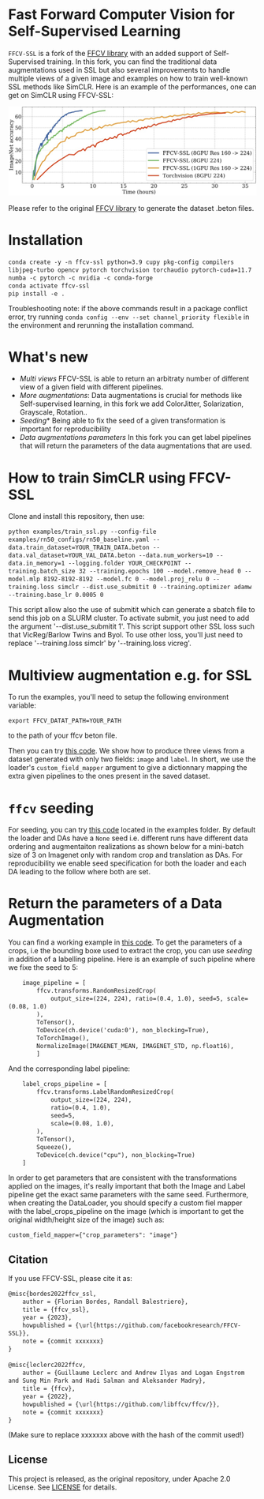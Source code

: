 <p align = 'center'>
<h1><b>Fast Forward Computer Vision for Self-Supervised Learning</b></h1>

`FFCV-SSL` is a fork of the [FFCV library](https://github.com/libffcv/ffcv) with an added support of Self-Supervised training. In this fork, you can find the traditional data augmentations used in SSL but also several improvements to handle multiple views of a given image and examples on how to train well-known SSL methods like SimCLR. Here is an example of the performances, one can get on SimCLR using FFCV-SSL:

<img src="assets/ffcv_vs_torchvision.jpg" width='830px'/>

Please refer to the original [FFCV library](https://github.com/libffcv/ffcv) to generate the dataset .beton files.

# Installation
```
conda create -y -n ffcv-ssl python=3.9 cupy pkg-config compilers libjpeg-turbo opencv pytorch torchvision torchaudio pytorch-cuda=11.7 numba -c pytorch -c nvidia -c conda-forge
conda activate ffcv-ssl
pip install -e .
```
Troubleshooting note: if the above commands result in a package conflict error, try running ``conda config --env --set channel_priority flexible`` in the environment and rerunning the installation command.

# What's new <a name="introduction"></a>

- *Multi views* FFCV-SSL is able to return an arbitraty number of different view of a given field with different pipelines.
- *More augmentations*: Data augmentations is crucial for methods like Self-supervised learning, in this fork we add ColorJitter, Solarization, Grayscale, Rotation.. 
- *Seeding** Being able to fix the seed of a given transformation is important for reproducibility
- *Data augmentations parameters* In this fork you can get label pipelines that will return the parameters of the data augmentations that are used.

# How to train SimCLR using FFCV-SSL
Clone and install this repository, then use:
```
python examples/train_ssl.py --config-file examples/rn50_configs/rn50_baseline.yaml --data.train_dataset=YOUR_TRAIN_DATA.beton --data.val_dataset=YOUR_VAL_DATA.beton --data.num_workers=10 --data.in_memory=1 --logging.folder YOUR_CHECKPOINT --training.batch_size 32 --training.epochs 100 --model.remove_head 0 --model.mlp 8192-8192-8192 --model.fc 0 --model.proj_relu 0 --training.loss simclr --dist.use_submitit 0 --training.optimizer adamw --training.base_lr 0.0005 0
```
This script allow also the use of submitit which can generate a sbatch file to send this job on a SLURM cluster. To activate submit, you just need to add the argument '--dist.use_submitit 1'. This script support other SSL loss such that VicReg/Barlow Twins and Byol. To use other loss, you'll just need to replace '--training.loss simclr' by '--training.loss vicreg'.

# Multiview augmentation e.g. for SSL<a name="multiview"></a>
To run the examples, you'll need to setup the following environment variable: 
```
export FFCV_DATAT_PATH=YOUR_PATH
```
to the path of your ffcv beton file.

Then you can try [this code](./examples/test_ffcv_augmentations_ssl.py). We show how to produce three views from a dataset generated with only two fields: `image` and `label`. In short, we use the loader's `custom_field_mapper` argument to give a dictionnary mapping the extra given pipelines to the ones present in the saved dataset.

# `ffcv` seeding <a name="seeding"></a>
 
For seeding, you can try [this code](./examples/test_ffcv_augmentations_seeding.py) located in the examples folder.
By default the loader and DAs have a `None` seed i.e. different runs have different data ordering and augmentaiton realizations as shown below for a mini-batch size of 3 on Imagenet only with random crop and translation as DAs. For reproducibility we enable seed specification for both the loader and each DA leading to the follow where both are set.

# Return the parameters of a Data Augmentation<a name="params_DA"></a>

You can find a working example in [this code](./examples/ffcv_test_cropping_with_labels.py). To get the parameters of a crops, i.e the bounding boxe used to extract the crop, you can use *seeding* in addition of a labelling pipeline. Here is an example of such pipeline where we fixe the seed to 5:

```
    image_pipeline = [
        ffcv.transforms.RandomResizedCrop(
            output_size=(224, 224), ratio=(0.4, 1.0), seed=5, scale=(0.08, 1.0)
        ),
        ToTensor(),
        ToDevice(ch.device('cuda:0'), non_blocking=True),
        ToTorchImage(),
        NormalizeImage(IMAGENET_MEAN, IMAGENET_STD, np.float16),
        ]

```
And the corresponding label pipeline:
```
    label_crops_pipeline = [
        ffcv.transforms.LabelRandomResizedCrop(
            output_size=(224, 224),
            ratio=(0.4, 1.0),
            seed=5,
            scale=(0.08, 1.0),
        ),
        ToTensor(),
        Squeeze(),
        ToDevice(ch.device("cpu"), non_blocking=True)
    ]
```
In order to get parameters that are consistent with the transformations applied on the images, it's really important that both the Image and Label pipeline get the exact same parameters with the same seed. Furthermore, when creating the DataLoader, you should specify a custom fiel mapper with the label_crops_pipeline on the image (which is important to get the original width/height size of the image) such as:
```
custom_field_mapper={"crop_parameters": "image"}
```



## Citation
If you use FFCV-SSL, please cite it as:

```
@misc{bordes2022ffcv_ssl,
    author = {Florian Bordes, Randall Balestriero},
    title = {ffcv_ssl},
    year = {2023},
    howpublished = {\url{https://github.com/facebookresearch/FFCV-SSL}},
    note = {commit xxxxxxx}
}

@misc{leclerc2022ffcv,
    author = {Guillaume Leclerc and Andrew Ilyas and Logan Engstrom and Sung Min Park and Hadi Salman and Aleksander Madry},
    title = {ffcv},
    year = {2022},
    howpublished = {\url{https://github.com/libffcv/ffcv/}},
    note = {commit xxxxxxx}
}
```
(Make sure to replace xxxxxxx above with the hash of the commit used!)

## License

This project is released, as the original repository, under Apache 2.0 License. See [LICENSE](LICENSE) for details.
